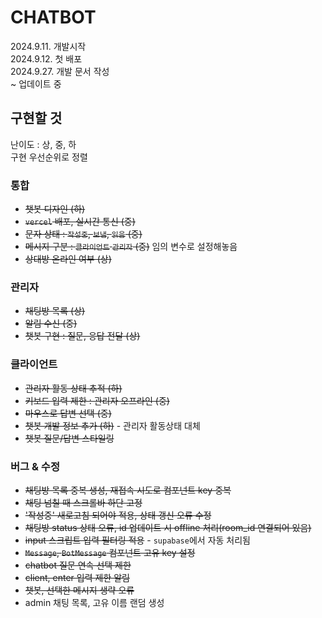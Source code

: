 # CHATBOT
2024.9.11. 개발시작   
2024.9.12. 첫 배포    
2024.9.27. 개발 문서 작성   
~ 업데이트 중

## 구현할 것
난이도 : 상, 중, 하   
구현 우선순위로 정렬 

### 통합 
- ~~챗봇 디자인 (하)~~
- ~~`vercel` 배포, 실시간 통신 (중)~~
- ~~문자 상태 : `작성중`, `보냄`, `읽음` (중)~~
- ~~메시지 구분 : `클라이언트` `관리자` (중)~~ 임의 변수로 설정해놓음   
- ~~상대방 온라인 여부 (상)~~

### 관리자 
- ~~채팅방 목록 (상)~~
- ~~알림 수신 (중)~~
- ~~챗봇 구현 : 질문, 응답 전달 (상)~~

### 클라이언트 
- ~~관리자 활동 상태 추적 (하)~~
- ~~키보드 입력 제한 : 관리자 오프라인 (중)~~
- ~~마우스로 답변 선택 (중)~~
- ~~챗봇 개발 정보 추가 (하)~~ - 관리자 활동상태 대체
- ~~챗봇 질문/답변 스타일링~~

### 버그 & 수정
- ~~채팅방 목록 중복 생성, 재접속 시도로 컴포넌트 key 중복~~
- ~~채팅 넘칠 때 스크롤바 하단 고정~~
- ~~'작성중' 새로고침 되어야 적용, 상태 갱신 오류 수정~~
- ~~채팅방 status 상태 오류, id 업데이트 시 offline 처리(room_id 연결되어 있음)~~ 
- ~~input 스크립트 입력 필터링 적용~~ - `supabase`에서 자동 처리됨
- ~~`Message`, `BotMessage` 컴포넌트 고유 key 설정~~ 
- ~~chatbot 질문 연속 선택 제한~~
- ~~client, enter 입력 제한 알림~~
- ~~챗봇, 선택한 메시지 생략 오류~~
- admin 채팅 목록, 고유 이름 랜덤 생성